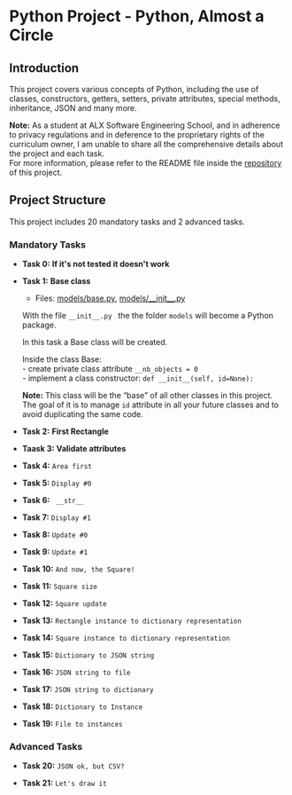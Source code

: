 # Python Project - Python, Almost a Circle

## Introduction

This project covers various concepts of Python, including the use of classes, constructors, getters, setters, private attributes, special methods, inheritance, JSON and many more. 

**Note:** As a student at ALX Software Engineering School, and in adherence to privacy regulations and in deference to the proprietary rights of the curriculum owner, I am unable to share all the comprehensive details about the project and each task.  
For more information, please refer to the README file inside the [repository](https://github.com/malhaouit/alx-system_engineering-devops) of this project.

## Project Structure

This project includes 20 mandatory tasks and 2 advanced tasks.  

### Mandatory Tasks

- **Task 0:** __If it's not tested it doesn't work__

- **Task 1:** __Base class__  
	+ Files: [models/base.py](https://github.com/malhaouit/alx-higher_level_programming/blob/master/0x0C-python-almost_a_circle/models/base.py), [models/\_\_init\_\_.py](https://github.com/malhaouit/alx-higher_level_programming/blob/master/0x0C-python-almost_a_circle/models/__init__.py)  

	With the file `__init__.py ` the the folder `models` will become a Python package.  

	In this task a Base class will be created.  

	Inside the class Base:  
		\- create private class attribute `__nb_objects = 0`  
		\- implement a class constructor: `def __init__(self, id=None):`  

	**Note:** This class will be the “base” of all other classes in this project. The goal of it is to manage `id` attribute in all your future classes and to avoid duplicating the same code.

- **Task 2:** __First Rectangle__   

- **Taask 3:** __Validate attributes__  

- **Task 4:** `Area first`  

- **Task 5:** `Display #0`  

- **Task 6:** ` __str__`  

- **Task 7:** `Display #1`  

- **Task 8:** `Update #0`  

- **Task 9:** `Update #1`  

- **Task 10:** `And now, the Square!`  

- **Task 11:** `Square size`  

- **Task 12:** `Square update`  

- **Task 13:** `Rectangle instance to dictionary representation`  

- **Task 14:** `Square instance to dictionary representation`  

- **Task 15:** `Dictionary to JSON string`  

- **Task 16:** `JSON string to file`  

- **Task 17:** `JSON string to dictionary`  

- **Task 18:**  `Dictionary to Instance`  

- **Task 19:** `File to instances`  

### Advanced Tasks

- **Task 20:** `JSON ok, but CSV?`  

- **Task 21:** `Let's draw it`
